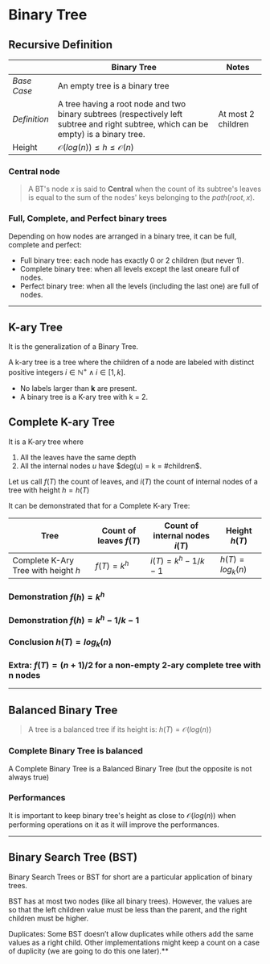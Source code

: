 # Binary Tree

## Recursive Definition

|              	| **Binary Tree**                                                                                                                       	| **Notes**          	|
|--------------	|---------------------------------------------------------------------------------------------------------------------------------------	|--------------------	|
| _Base Case_  	| An empty tree is a binary tree                                                                                                        	|                    	|
| _Definition_ 	| A tree having a root node and two binary subtrees (respectively left subtree and right subtree, which can be empty) is a binary tree. 	| At most 2 children 	|
| Height       	| $\mathcal{O}(log(n)) \leq h \leq \mathcal{O}(n)$                                                                                      	|                    	|

### Central node
> A BT's node *x* is said to **Central** when the count of its subtree's leaves is equal to the sum of the nodes' keys belonging to the $path(root, x)$.

### Full, Complete, and Perfect binary trees
Depending on how nodes are arranged in a binary tree, it can be full, complete and perfect:
* Full binary tree: each node has exactly 0 or 2 children (but never 1).
* Complete binary tree: when all levels except the last oneare full of nodes.
* Perfect binary tree: when all the levels (including the last one) are full of nodes.


---

## K-ary Tree
It is the generalization of a Binary Tree.

A k-ary tree is a tree where the children of a node are labeled with distinct positive integers $i \in \mathbb{N}^{+} \wedge i \in [1,k]$.
* No labels larger than **k** are present.
* A binary tree is a K-ary tree with k = 2.

## Complete K-ary Tree
It is a K-ary tree where 
1. All the leaves have the same depth
2. All the internal nodes $u$ have $deg(u) = k = #children$.

Let us call $f(T)$ the count of leaves, and $i(T)$ the count of internal nodes of a tree with height $h = h(T)$ 

It can be demonstrated that for a Complete K-ary Tree:

| Tree                                	| Count of leaves $f(T)$ 	| Count of internal nodes $i(T)$ 	| Height $h(T)$       	|
|-------------------------------------	|------------------------	|--------------------------------	|---------------------	|
| Complete K-Ary Tree with height $h$ 	| $f(T) = k^{h}$         	| $i(T) = k^{h}-1/k-1$           	| $h(T) = log_{k}(n)$ 	|

### Demonstration $f(h) = k^{h}$

### Demonstration $f(h) = k^{h}-1/k-1$

### Conclusion $h(T) = log_{k}(n)$

### Extra: $f(T) = (n+1)/2$ for a non-empty 2-ary complete tree with n nodes


---

## Balanced Binary Tree
> A tree is a balanced tree if its height is: $h(T) = \mathcal{O}(log(n))$

### Complete Binary Tree is balanced
A Complete Binary Tree is a Balanced Binary Tree (but the opposite is not always true)

### Performances
It is important to keep binary tree's height as close to $\mathcal{O}(log(n))$ when performing operations on it as it will
improve the performances.

---

## Binary Search Tree (BST)
Binary Search Trees or BST for short are a particular application of binary trees.

BST has at most two nodes (like all binary trees). However, the values are so that the left 
children value must be less than the parent, and the right children must be higher.

Duplicates: Some BST doesn’t allow duplicates while others add the same values 
as a right child. 
Other implementations might keep a count on a case of duplicity 
(we are going to do this one later).**


